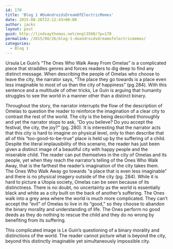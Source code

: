 ```yaml
---
id: 170
title: 'Blog 1 #DoAndroidsDreamOfElectricMemes'
date: 2015-08-26T22:12:43+00:00
author: jacks
layout: post
guid: http://lindsaythomas.net/engl3560/?p=170
permalink: /2015/08/26/blog-1-doandroidsdreamofelectricmemes/
categories:
  - Blog 1
---
```

Ursula Le Guin’s “The Ones Who Walk Away From Omelas” is a complicated piece that straddles genres and forces readers to dig deep to find any distinct message. When describing the people of Omelas who choose to leave the city, the narrator says, “The place they go towards is a place even less imaginable to most of us than the city of happiness” (pg.284). With this sentence and a multitude of other tricks, Le Guin is arguing that humanity struggles to see the world in a manner other than a distinct binary.

Throughout the story, the narrator interrupts the flow of the description of Omelas to question the reader to reinforce the imagination of a clear city to contrast the rest of the world. The city is the being described thoroughly and yet the narrator stops to ask, “Do you believe? Do you accept the festival, the city, the joy?” (pg. 280). It is interesting that the narrator acts that this city is hard to imagine on physical level, only to then describe that all of this “too-good-to-be-true” place is held up by the suffering of a child. Despite the literal implausibility of this scenario, the reader has just been given a distinct image of a beautiful city with happy people and the miserable child. The reader can put themselves in the city of Omelas and its people, yet when they reach the narrator’s telling of the Ones Who Walk Away, that is the farthest the reader’s imagination of the city takes them. The Ones Who Walk Away go towards “a place that is even less imaginable” and there is no physical imagery outside of the city (pg. 284). While it is hard to picture a Utopia society, Omelas can be seen because of its distinctness. There is no doubt, no uncertainty as the world is essentially black and white as a city built on the back of another’s suffering. The Ones walk into a grey area where the world is much more complicated. They can’t accept the “evil” of Omelas to live in its “good,” so they choose to abandon the binary morality and understanding of life. The Ones perform no good deeds as they do nothing to rescue the child and they do no wrong by benefiting from its suffering.

This complicated image is Le Guin’s questioning of a binary morality and distinctions of the world. The reader cannot picture what is beyond the city, beyond this distinctly imaginable yet simultaneously impossible city.